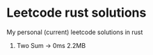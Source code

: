 # Leetcode rust solutions
My personal (current) leetcode solutions in rust

1. Two Sum -> 0ms 2.2MB
